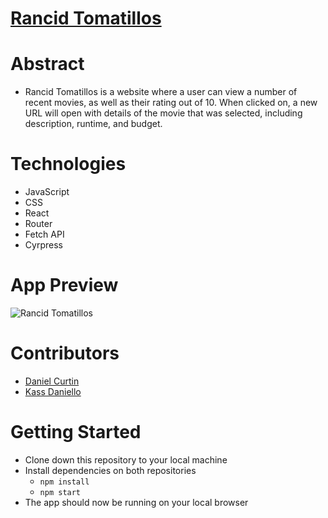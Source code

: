 # [Rancid Tomatillos](https://danielcurtin.github.io/rancid-tomatillos/#/)

# Abstract
- Rancid Tomatillos is a website where a user can view a number of recent movies, as well as their rating out of 10. When clicked on, a new URL will open with details of the movie that was selected, including description, runtime, and budget.

# Technologies
- JavaScript
- CSS
- React
- Router
- Fetch API
- Cyrpress

# App Preview
![Rancid Tomatillos](https://user-images.githubusercontent.com/116397118/229370708-c0f11542-a0b3-46e7-a07b-aed2df600169.gif)

# Contributors 
- [Daniel Curtin](https://github.com/danielcurtin)
- [Kass Daniello](https://github.com/Zertroz)

# Getting Started
- Clone down this repository to your local machine
- Install dependencies on both repositories
  - `npm install`
  - `npm start`
- The app should now be running on your local browser

